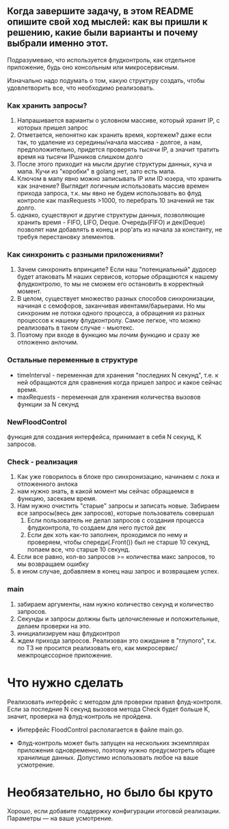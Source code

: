 Когда завершите задачу, в этом README опишите свой ход мыслей: как вы пришли к решению, какие были варианты и почему выбрали именно этот. 
---
Подразумеваю, что используется флудконтроль, как отдельное приложение, будь оно консольным или микросервисным.

Изначально надо подумать о том, какую структуру создать, чтобы удовлетворить все, что необходимо реализовать.

### Как хранить запросы?
 1. Напрашивается варианты о условном массиве, который хранит IP, с которых пришел запрос
 2. Отметается, непонятно как хранить время, кортежем? даже если так, то удаление из середины/начала массива - долгое, а нам, предположительно, придется проверять тысячи IP, а значит тратить время на тысячи IPшников слишком долго
 3. После этого приходит на мысли другие структуры данных, куча и мапа. Кучи из "коробки" в golang нет, зато есть мапа. 
 4. Ключом в мапу явно можно записывать IP или ID юзера, что хранить как значение? Выглядит логичным использовать массив времен прихода запроса, т.к. мы явно не будем использовать во флуд контроле как maxRequests >1000, то перебрать 10 значений не так долго.
 5. однако, существуют и другие структуры данных, позволяющие хранить время - FIFO, LIFO, Deque. Очередь(FIFO) и дек(Deque) позволят нам добавлять в конец и pop'ать из начала за константу, не требуя перестановку элементов.
### Как синхронить с разными приложениями?
 1. Зачем синхронить впринципе? Если наш "потенциальный" дудосер будет атаковать M наших сервисов, которые обращаются к нашему флудконтролю, то мы не сможем его остановить в корректный момент.
 2. В целом, существует множество разных способов синхронизации, начиная с семофоров, заканчивая ивентами/барьерами. Но мы синхроним не потоки одного процесса, а обращения из разных процессов к нашему флудконтролу. Самое легкое, что можно реализовать в таком случае - мьютекс.
 3. Поэтому при входе в функцию мы лочим функцию и сразу же отложенно анлочим.
### Остальные переменные в структуре
 - timeInterval - переменная для хранения "последних N секунд", т.е. к ней обращаются для сравнения когда пришел запрос и какое сейчас время.
 - maxRequests - переменная для хранения количества вызовов функции за N секунд

### NewFloodControl
функция для создания интерфейса, принимает в себя N секунд, K запросов.

### Check - реализация
 1. Как уже говорилось в блоке про синхронизацию, начинаем с лока и отложенного анлока
 2. нам нужно знать, в какой момент мы сейчас обращаемся в функцию, засекаем время.
 3. Нам нужно очистить "старые" запросы и записать новые. Забираем все запросы(весь дек запросов), которые пользователь совершал
    1. Если пользователь не делал запросов с создания процесса флудконтрола, то создаем для него пустой дек
    2. Если дек хоть как-то заполнен, проходимся по нему и проверяем, чтобы спереди(.Front()) был не старше 10 секунд, попаем все, что старше 10 секунд.
4. Если все равно, кол-во запросов >= количества макс запросов, то мы возвращаем ошибку
5. в ином случае, добавляем в конец наш запрос и возвращаем успех.

### main
1. забираем аргументы, нам нужно количество секунд и количество запросов.
2. Секунды и запросы должны быть целочисленные и положительные, делаем проверки на это.
3. инициализируем наш флудконтрол
4. ждем прихода запросов. Реализован это ожидание в "глупого", т.к. по ТЗ не просится реализовать его, как микросервис/межпроцессорное приложение.

# Что нужно сделать

Реализовать интерфейс с методом для проверки правил флуд-контроля. Если за последние N секунд вызовов метода Check будет больше K, значит, проверка на флуд-контроль не пройдена.

- Интерфейс FloodControl располагается в файле main.go.

- Флуд-контроль может быть запущен на нескольких экземплярах приложения одновременно, поэтому нужно предусмотреть общее хранилище данных. Допустимо использовать любое на ваше усмотрение. 

# Необязательно, но было бы круто

Хорошо, если добавите поддержку конфигурации итоговой реализации. Параметры — на ваше усмотрение.
